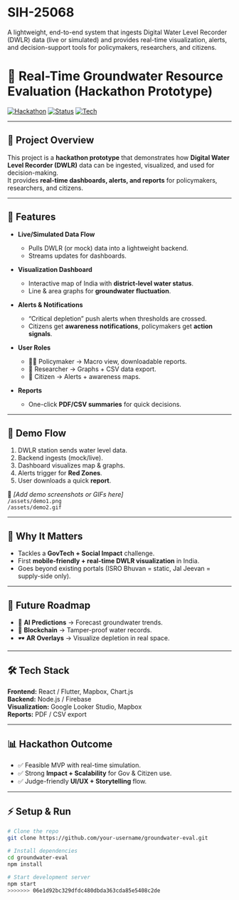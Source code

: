 
# SIH-25068
A lightweight, end-to-end system that ingests Digital Water Level Recorder (DWLR) data (live or simulated) and provides real-time visualization, alerts, and decision-support tools for policymakers, researchers, and citizens.
# 🌊 Real-Time Groundwater Resource Evaluation (Hackathon Prototype)

[![Hackathon](https://img.shields.io/badge/Hackathon-Prototype-blue)]()
[![Status](https://img.shields.io/badge/Status-MVP--Ready-success)]()
[![Tech](https://img.shields.io/badge/TechStack-React%20%7C%20Node.js%20%7C%20Firebase%20%7C%20Mapbox-orange)]()

---

## 🚀 Project Overview
This project is a **hackathon prototype** that demonstrates how **Digital Water Level Recorder (DWLR)** data can be ingested, visualized, and used for decision-making.  
It provides **real-time dashboards, alerts, and reports** for policymakers, researchers, and citizens.

---

## 📌 Features

- **Live/Simulated Data Flow**
  - Pulls DWLR (or mock) data into a lightweight backend.
  - Streams updates for dashboards.

- **Visualization Dashboard**
  - Interactive map of India with **district-level water status**.
  - Line & area graphs for **groundwater fluctuation**.

- **Alerts & Notifications**
  - “Critical depletion” push alerts when thresholds are crossed.
  - Citizens get **awareness notifications**, policymakers get **action signals**.

- **User Roles**
  - 👨‍💼 Policymaker → Macro view, downloadable reports.  
  - 🔬 Researcher → Graphs + CSV data export.  
  - 👥 Citizen → Alerts + awareness maps.  

- **Reports**
  - One-click **PDF/CSV summaries** for quick decisions.

---

## 📱 Demo Flow
1. DWLR station sends water level data.  
2. Backend ingests (mock/live).  
3. Dashboard visualizes map & graphs.  
4. Alerts trigger for **Red Zones**.  
5. User downloads a quick **report**.  

📌 *[Add demo screenshots or GIFs here]*  
`/assets/demo1.png`  
`/assets/demo2.gif`

---

## 🌟 Why It Matters
- Tackles a **GovTech + Social Impact** challenge.  
- First **mobile-friendly + real-time DWLR visualization** in India.  
- Goes beyond existing portals (ISRO Bhuvan = static, Jal Jeevan = supply-side only).  

---

## 🔮 Future Roadmap
- 🤖 **AI Predictions** → Forecast groundwater trends.  
- 🔗 **Blockchain** → Tamper-proof water records.  
- 🕶️ **AR Overlays** → Visualize depletion in real space.  

---

## 🛠️ Tech Stack
**Frontend:** React / Flutter, Mapbox, Chart.js  
**Backend:** Node.js / Firebase  
**Visualization:** Google Looker Studio, Mapbox  
**Reports:** PDF / CSV export  

---

## 📊 Hackathon Outcome
- ✅ Feasible MVP with real-time simulation.  
- ✅ Strong **Impact + Scalability** for Gov & Citizen use.  
- ✅ Judge-friendly **UI/UX + Storytelling** flow.  

---

## ⚡ Setup & Run
```bash
# Clone the repo
git clone https://github.com/your-username/groundwater-eval.git

# Install dependencies
cd groundwater-eval
npm install

# Start development server
npm start
>>>>>>> 06e1d92bc329dfdc480dbda363cda85e5408c2de
